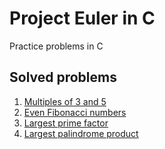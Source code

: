 # Project Euler in C
Practice problems in C

## Solved problems
1. [Multiples of 3 and 5](https://projecteuler.net/problem=1)
2. [Even Fibonacci numbers](https://projecteuler.net/problem=2)
3. [Largest prime factor](https://projecteuler.net/problem=3)
4. [Largest palindrome product](https://projecteuler.net/problem=4)